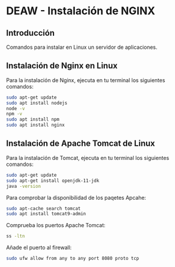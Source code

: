 # DEAW - Instalación de NGINX

## Introducción

Comandos para instalar en Linux un servidor de aplicaciones.

## Instalación de Nginx en Linux

Para la instalación de Nginx, ejecuta en tu terminal los siguientes comandos:

```bash
sudo apt-get update
sudo apt install nodejs
node -v
npm -v
sudo apt install npm
sudo apt install nginx

```


## Instalación de Apache Tomcat de Linux

Para la instalación de Tomcat, ejecuta en tu terminal los siguientes comandos:

```bash
sudo apt-get update
sudo apt-get install openjdk-11-jdk
java -version

```
Para comprobar la disponibilidad de los paqetes Apcahe:

```bash
sudo apt-cache search tomcat
sudo apt install tomcat9-admin
```
Comprueba los puertos Apache Tomcat:

```bash
ss -ltn
```
Añade el puerto al firewall:

```bash
sudo ufw allow from any to any port 8080 proto tcp
```
